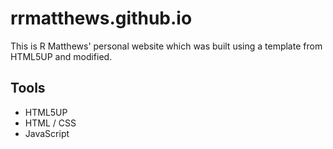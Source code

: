 # rrmatthews.github.io
This is R Matthews' personal website which was built using a template from HTML5UP and modified.

## Tools
* HTML5UP
* HTML / CSS
* JavaScript
